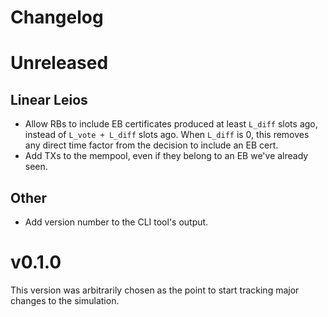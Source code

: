 # Changelog

# Unreleased

## Linear Leios
- Allow RBs to include EB certificates produced at least `L_diff` slots ago, instead of `L_vote + L_diff` slots ago. When `L_diff` is 0, this removes any direct time factor from the decision to include an EB cert.
- Add TXs to the mempool, even if they belong to an EB we've already seen.

## Other
- Add version number to the CLI tool's output.

# v0.1.0

This version was arbitrarily chosen as the point to start tracking major changes to the simulation. 